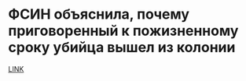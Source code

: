 # ФСИН объяснила, почему приговоренный к пожизненному сроку убийца вышел из колонии



[LINK](https://varlamov.ru/2775450.html)